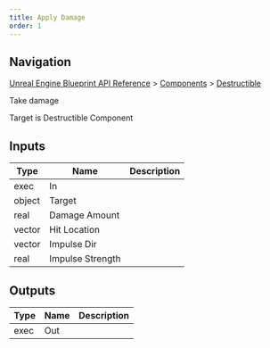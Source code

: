 ```yaml
---
title: Apply Damage
order: 1
---
```

## Navigation

[Unreal Engine Blueprint API Reference](https://dev.epicgames.com/documentation/en-us/unreal-engine/BlueprintAPI) > [Components](https://dev.epicgames.com/documentation/en-us/unreal-engine/BlueprintAPI/Components) > [Destructible](https://dev.epicgames.com/documentation/en-us/unreal-engine/BlueprintAPI/Components/Destructible)

Take damage

Target is Destructible Component

## Inputs

| Type | Name | Description |
| --- | --- | --- |
| exec | In |  |
| object | Target |  |
| real | Damage Amount |  |
| vector | Hit Location |  |
| vector | Impulse Dir |  |
| real | Impulse Strength |  |

## Outputs

| Type | Name | Description |
| --- | --- | --- |
| exec | Out |  |
